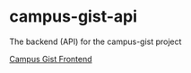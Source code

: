 # campus-gist-api

The backend (API) for the campus-gist project

[Campus Gist Frontend](https://github.com/benjithorpe/campus-gist)
